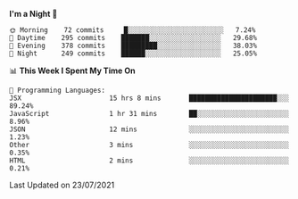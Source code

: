 <!--START_SECTION:waka-->
**I'm a Night 🦉** 

```text
🌞 Morning    72 commits     █░░░░░░░░░░░░░░░░░░░░░░░░   7.24% 
🌆 Daytime    295 commits    ███████░░░░░░░░░░░░░░░░░░   29.68% 
🌃 Evening    378 commits    █████████░░░░░░░░░░░░░░░░   38.03% 
🌙 Night      249 commits    ██████░░░░░░░░░░░░░░░░░░░   25.05%

```


📊 **This Week I Spent My Time On** 

```text
💬 Programming Languages: 
JSX                      15 hrs 8 mins       ██████████████████████░░░   89.24% 
JavaScript               1 hr 31 mins        ██░░░░░░░░░░░░░░░░░░░░░░░   8.96% 
JSON                     12 mins             ░░░░░░░░░░░░░░░░░░░░░░░░░   1.23% 
Other                    3 mins              ░░░░░░░░░░░░░░░░░░░░░░░░░   0.35% 
HTML                     2 mins              ░░░░░░░░░░░░░░░░░░░░░░░░░   0.21%

```


 Last Updated on 23/07/2021
<!--END_SECTION:waka-->
